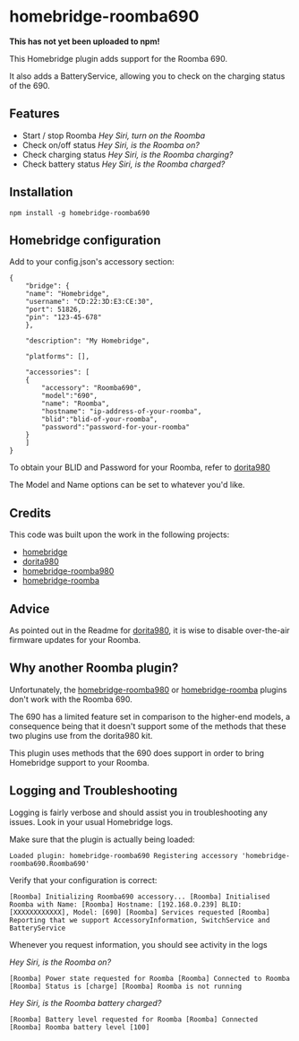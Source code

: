 homebridge-roomba690
=========

**This has not yet been uploaded to npm!**

This Homebridge plugin adds support for the Roomba 690.

It also adds a BatteryService, allowing you to check on the charging status of the 690.

## Features

* Start / stop Roomba *Hey Siri, turn on the Roomba*
* Check on/off status *Hey Siri, is the Roomba on?*
* Check charging status *Hey Siri, is the Roomba charging?*
* Check battery status *Hey Siri, is the Roomba charged?*

## Installation

`npm install -g homebridge-roomba690`

## Homebridge configuration

Add to your config.json's accessory section:

```
{
    "bridge": {
	"name": "Homebridge",
	"username": "CD:22:3D:E3:CE:30",
	"port": 51826,
	"pin": "123-45-678"
    },

    "description": "My Homebridge",

    "platforms": [],

    "accessories": [
	{
	    "accessory": "Roomba690",
	    "model":"690",            
	    "name": "Roomba",
	    "hostname": "ip-address-of-your-roomba",            
	    "blid":"blid-of-your-roomba",
	    "password":"password-for-your-roomba"
	}
    ]
}
```
To obtain your BLID and Password for your Roomba, refer to [dorita980](https://github.com/koalazak/dorita980#how-to-get-your-usernameblid-and-password)

The Model and Name options can be set to whatever you'd like.

## Credits

This code was built upon the work in the following projects:

* [homebridge](https://github.com/nfarina/homebridge)
* [dorita980](https://github.com/koalazak/dorita980)
* [homebridge-roomba980](https://github.com/steedferns/homebridge-roomba980)
* [homebridge-roomba](https://github.com/umesan/homebridge-roomba)

## Advice

As pointed out in the Readme for [dorita980](https://github.com/koalazak/dorita980), it is wise to disable over-the-air firmware updates for your Roomba.

## Why another Roomba plugin?

Unfortunately, the [homebridge-roomba980](https://github.com/steedferns/homebridge-roomba980) or [homebridge-roomba](https://github.com/umesan/homebridge-roomba) plugins don't work with the Roomba 690.

The 690 has a limited feature set in comparison to the higher-end models, a consequence being that it doesn't support some of the methods that these two plugins use from the dorita980 kit.

This plugin uses methods that the 690 does support in order to bring Homebridge support to your Roomba.

## Logging and Troubleshooting

Logging is fairly verbose and should assist you in troubleshooting any issues. Look in your usual Homebridge logs.

Make sure that the plugin is actually being loaded:

``
Loaded plugin: homebridge-roomba690
Registering accessory 'homebridge-roomba690.Roomba690'
``

Verify that your configuration is correct:

``
[Roomba] Initializing Roomba690 accessory...
[Roomba] Initialised Roomba with Name: [Roomba] Hostname: [192.168.0.239] BLID: [XXXXXXXXXXXX], Model: [690]
[Roomba] Services requested
[Roomba] Reporting that we support AccessoryInformation, SwitchService and BatteryService
``

Whenever you request information, you should see activity in the logs

*Hey Siri, is the Roomba on?*

``
[Roomba] Power state requested for Roomba
[Roomba] Connected to Roomba
[Roomba] Status is [charge]
[Roomba] Roomba is not running
``

*Hey Siri, is the Roomba battery charged?*

``
[Roomba] Battery level requested for Roomba
[Roomba] Connected
[Roomba] Roomba battery level [100]
``
